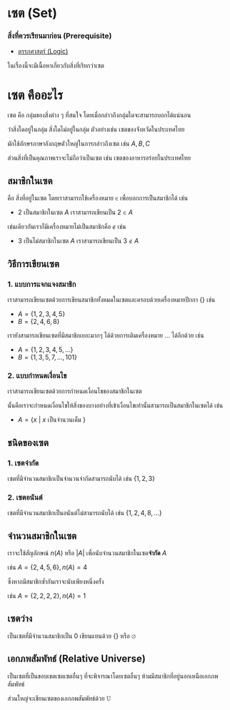# เซต (Set)
### สิ่งที่ควรเรียนมาก่อน (Prerequisite)
- [ตรรกศาสตร์ (Logic)](Logic.md)  

ในเรื่องนี้จะมีเนื้อหาเกี่ยวกับสิ่งที่เรียกว่าเซต
<!--
# แผนผังแสดงความสัมพันธ์ของจำนวนชนิดต่างๆ
<img alt="realnumberchart" src="asset\realnumberchart.jpg">
-->

# เซต คืออะไร
เซต คือ กลุ่มของสิ่งต่าง ๆ ที่สนใจ โดยเมื่อกล่าวถึงกลุ่มใดจะสามารถบอกได้แน่นอน 

ว่าสิ่งใดอยู่ในกลุ่ม สิ่งใดไม่อยู่ในกลุ่ม ตัวอย่างเช่น เซตของจังหวัดในประเทศไทย

มักใช้อักษรภาษาอังกฤษตัวใหญ่ในการกล่าวถึงเซต เช่น $A, B, C$

ส่วนสิ่งที่เป็นคุณภาพเราจะไม่ถือว่าเป็นเซต เช่น เซตของอาหารอร่อยในประเทศไทย

## สมาชิกในเซต

คือ สิ่งที่อยู่ในเซต โดยเราสามารถใช้เครื่องหมาย $\in$ เพื่อบอกการเป็นสมาชิกได้ เช่น

- $2$ เป็นสมาชิกในเซต $A$ เราสามารถเขียนเป็น $2 \in A$

เช่นเดียวกันเราก็มีเครื่องหมายไม่เป็นสมาชิกคือ $\notin$ เช่น

- $3$ เป็นไม่สมาชิกในเซต $A$ เราสามารถเขียนเป็น $3 \notin A$

## วิธีการเขียนเซต

### 1. แบบการแจกแจงสมาชิก

เราสามารถเขียนเซตด้วยการเขียนสมาชิกทั้งหมดในเซตและครอบด้วยเครื่องหมายปีกกา $\{\}$ เช่น

- $A = \{1, 2, 3, 4, 5\}$
- $B = \{2, 4, 6, 8\}$

เรายังสามารถเขียนเซตที่มีสมาชิกเยอะมากๆ ได้ด้วยการเติมเครื่องหมาย $\ldots$ ได้อีกด้วย เช่น

- $A = \{1, 2, 3, 4, 5, \ldots\}$
- $B = \{1, 3, 5, 7, \ldots, 101\}$

### 2. แบบกำหนดเงื่อนไข

เราสามารถเขียนเซตด้วยการกำหนดเงื่อนไขของสมาชิกในเซต 

นั้นคือเราจะกำหนดเงื่อนไขให้สิ่งของบางอย่างที่เข้าเงื่อนไขเท่านั้นสามารถเป็นสมาชิกในเซตได้ เช่น

- $A = \{x\text{ | } x$ เป็นจำนวนเต็ม $\}$

## ชนิดของเซต

### 1. เซตจำกัด

เซตที่มีจำนวนสมาชิกเป็นจำนวนจำกัดสามารถนับได้ เช่น $\{1, 2, 3\}$

### 2. เซตอนันต์

เซตที่มีจำนวนสมาชิกเป็นอนันต์ไม่สามารถนับได้ เช่น $\{1, 2, 4, 8, \ldots\}$

## จำนวนสมาชิกในเซต

เราจะใช้สัญลักษณ์ $n(A)$ หรือ $|A|$ เพื่อนับจำนวนสมาชิกในเซต**จำกัด** $A$

เช่น $A = \{2, 4, 5, 6\}, n(A) = 4$ 

ซึ่งหากมีสมาชิกซ้ำกันเราจะนับเพียงหนึ่งครั้ง

เช่น $A = \{2, 2, 2, 2\}, n(A) = 1$ 

## เซตว่าง

เป็นเซตที่มีจำนวนสมาชิกเป็น $0$ เขียนแทนด้วย $\{\}$ หรือ $\varnothing$

## เอกภพสัมพัทธ์ (Relative Universe)

เป็นเซตที่เป็นขอบเขตเซตเซตอื่นๆ ที่จะพิจารณาโดยเซตอื่นๆ ห้ามมีสมาชิกที่อยู่นอกเหนือเอกภพสัมพัทธ์ 

ส่วนใหญ่จะเขียนเซตของเอกภพสัมพัทธ์ด้วย $\mathbb{U}$
